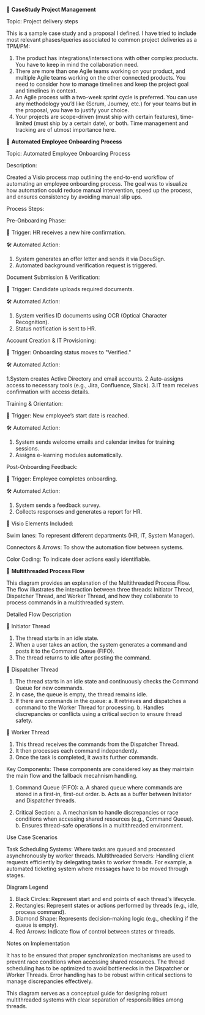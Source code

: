 🚀 **CaseStudy Project Management**

Topic: Project delivery steps

This is a sample case study and a proposal I defined. I have tried to include most relevant phases/queries associated to common project deliveries as a TPM/PM:
1. The product has integrations/intersections with other complex products. You have to keep in mind the collaboration need.
2. There are more than one Agile teams working on your product, and multiple Agile teams working on the other connected products.  You need to consider how to manage timelines and keep the project goal and timelines in context.
3. An Agile process with a two-week sprint cycle is preferred. You can use any methodology you’d like (Scrum, Journey, etc.) for your teams but in the proposal, you have to justify your choice.
4. Your projects are scope-driven (must ship with certain features), time-limited (must ship by a certain date), or both. Time management and tracking are of utmost importance here.





🚀 **Automated Employee Onboarding Process**

Topic: Automated Employee Onboarding Process

Description:

Created a Visio process map outlining the end-to-end workflow of automating an employee onboarding process. The goal was to visualize how automation could reduce manual intervention, speed up the process, and ensures consistency by avoiding manual slip ups.

Process Steps:

Pre-Onboarding Phase:

📌 Trigger: HR receives a new hire confirmation.

🛠️ Automated Action:

1. System generates an offer letter and sends it via DocuSign.
2. Automated background verification request is triggered.

Document Submission & Verification:

📌 Trigger: Candidate uploads required documents.

🛠️ Automated Action:

1. System verifies ID documents using OCR (Optical Character Recognition).
2. Status notification is sent to HR.

Account Creation & IT Provisioning:

📌 Trigger: Onboarding status moves to "Verified."

🛠️ Automated Action:

1.System creates Active Directory and email accounts.
2.Auto-assigns access to necessary tools (e.g., Jira, Confluence, Slack).
3.IT team receives confirmation with access details.

Training & Orientation:

📌 Trigger: New employee’s start date is reached.

🛠️ Automated Action:

1. System sends welcome emails and calendar invites for training sessions.
2. Assigns e-learning modules automatically.

Post-Onboarding Feedback:

📌 Trigger: Employee completes onboarding.

🛠️ Automated Action:

1. System sends a feedback survey.
2. Collects responses and generates a report for HR.

🎯 Visio Elements Included:

Swim lanes: To represent different departments (HR, IT, System Manager).

Connectors & Arrows: To show the automation flow between systems.

Color Coding: To indicate doer actions easily identifiable.


🚀 **Multithreaded Process Flow**

This diagram provides an explanation of the Multithreaded Process Flow. 
The flow illustrates the interaction between three threads: Initiator Thread, Dispatcher Thread, and Worker Thread, and how they collaborate to process commands in a multithreaded system.

Detailed Flow Description

📌 Initiator Thread
1. The thread starts in an idle state.
2. When a user takes an action, the system generates a command and posts it to the Command Queue (FIFO).
3. The thread returns to idle after posting the command.

📌 Dispatcher Thread
1. The thread starts in an idle state and continuously checks the Command Queue for new commands.
2. In case, the queue is empty, the thread remains idle.
3. If there are commands in the queue:
   a. It retrieves and dispatches a command to the Worker Thread for processing.
   b. Handles discrepancies or conflicts using a critical section to ensure thread safety.

📌 Worker Thread
1. This thread receives the commands from the Dispatcher Thread.
2. It then processes each command independently.
3. Once the task is completed, it awaits further commands.

Key Components: These components are considered key as they maintain the main flow and the fallback mecahnism handling.

1. Command Queue (FIFO):
   a. A shared queue where commands are stored in a first-in, first-out order.
   b. Acts as a buffer between Initiator and Dispatcher threads.

2. Critical Section:
   a. A mechanism to handle discrepancies or race conditions when accessing shared resources (e.g., Command Queue).
   b. Ensures thread-safe operations in a multithreaded environment.

Use Case Scenarios

Task Scheduling Systems: Where tasks are queued and processed asynchronously by worker threads.
Multithreaded Servers: Handling client requests efficiently by delegating tasks to worker threads. For example, a automated ticketing system where messages have to be moved through stages.

Diagram Legend

1. Black Circles: Represent start and end points of each thread's lifecycle.
2. Rectangles: Represent states or actions performed by threads (e.g., idle, process command).
3. Diamond Shape: Represents decision-making logic (e.g., checking if the queue is empty).
4. Red Arrows: Indicate flow of control between states or threads.

Notes on Implementation

 It has to be ensured that proper synchronization mechanisms are used to prevent race conditions when accessing shared resources.
 The thread scheduling has to be optimized to avoid bottlenecks in the Dispatcher or Worker Threads.
 Error handling has to be robust within critical sections to manage discrepancies effectively.

This diagram serves as a conceptual guide for designing robust multithreaded systems with clear separation of responsibilities among threads.

